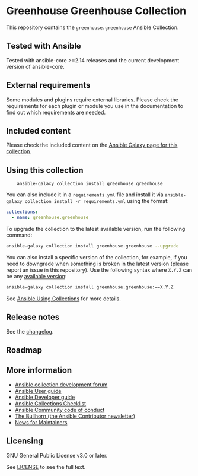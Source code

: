 # Greenhouse Greenhouse Collection

This repository contains the `greenhouse.greenhouse` Ansible Collection.

## Tested with Ansible

Tested with ansible-core >=2.14 releases and the current development version of
ansible-core.

## External requirements

Some modules and plugins require external libraries. Please check the
requirements for each plugin or module you use in the documentation to find out
which requirements are needed.

## Included content

Please check the included content on the
[Ansible Galaxy page for this collection](https://galaxy.ansible.com/greenhouse/greenhouse).

## Using this collection

```
    ansible-galaxy collection install greenhouse.greenhouse
```

You can also include it in a `requirements.yml` file and install it via
`ansible-galaxy collection install -r requirements.yml` using the format:

```yaml
collections:
  - name: greenhouse.greenhouse
```

To upgrade the collection to the latest available version, run the following
command:

```bash
ansible-galaxy collection install greenhouse.greenhouse --upgrade
```

You can also install a specific version of the collection, for example, if you
need to downgrade when something is broken in the latest version (please report
an issue in this repository). Use the following syntax where `X.Y.Z` can be any
[available version](https://galaxy.ansible.com/greenhouse/greenhouse):

```bash
ansible-galaxy collection install greenhouse.greenhouse:==X.Y.Z
```

See
[Ansible Using Collections](https://docs.ansible.com/ansible/latest/user_guide/collections_using.html)
for more details.

## Release notes

See the
[changelog](https://github.com/ansible-collections/greenhouse.greenhouse/tree/main/CHANGELOG.rst).

## Roadmap

<!-- Optional. Include the roadmap for this collection, and the proposed release/versioning strategy so users can anticipate the upgrade/update cycle. -->

## More information

<!-- List out where the user can find additional information, such as working group meeting times, slack/Matrix channels, or documentation for the product this collection automates. At a minimum, link to: -->

- [Ansible collection development forum](https://forum.ansible.com/c/project/collection-development/27)
- [Ansible User guide](https://docs.ansible.com/ansible/devel/user_guide/index.html)
- [Ansible Developer guide](https://docs.ansible.com/ansible/devel/dev_guide/index.html)
- [Ansible Collections Checklist](https://docs.ansible.com/ansible/devel/community/collection_contributors/collection_requirements.html)
- [Ansible Community code of conduct](https://docs.ansible.com/ansible/devel/community/code_of_conduct.html)
- [The Bullhorn (the Ansible Contributor newsletter)](https://docs.ansible.com/ansible/devel/community/communication.html#the-bullhorn)
- [News for Maintainers](https://forum.ansible.com/tag/news-for-maintainers)

## Licensing

GNU General Public License v3.0 or later.

See [LICENSE](https://www.gnu.org/licenses/gpl-3.0.txt) to see the full text.

